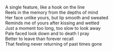 A single feature, like a hook on the line  
Reels in the memory from the depths of mind  
Her face unlike yours, but lip smooth and sweated  
Reminds me of yours after kissing and wetted  
Just a moment too long, too slow to look away  
Pale faced look down and to death I pray  
Better to leave than forever recall  
That feeling never returning of past times gone  
